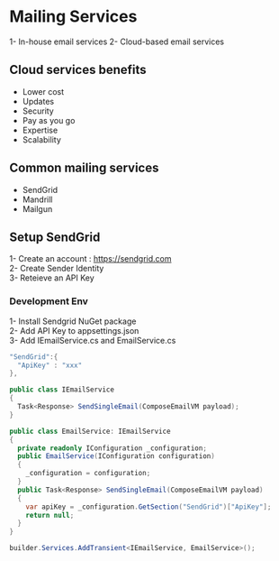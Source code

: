 # Mailing Services
1- In-house email services
2- Cloud-based email services

## Cloud services benefits
- Lower cost
- Updates
- Security
- Pay as you go
- Expertise
- Scalability

## Common mailing services
- SendGrid
- Mandrill
- Mailgun

## Setup SendGrid
1- Create an account : https://sendgrid.com<br />
2- Create Sender Identity<br />
3- Reteieve an API Key<br />

### Development Env
1- Install Sendgrid NuGet package<br />
2- Add API Key to appsettings.json<br />
3- Add IEmailService.cs and EmailService.cs<br />

```cs title="appsettings.json"
"SendGrid":{
  "ApiKey" : "xxx"
},
```

```cs title="\Services\IEmailService.cs"
public class IEmailService
{
  Task<Response> SendSingleEmail(ComposeEmailVM payload);
}
```
```cs title="\Services\EmailService.cs"
public class EmailService: IEmailService
{
  private readonly IConfiguration _configuration;
  public EmailService(IConfiguration configuration)
  {
    _configuration = configuration;
  }
  public Task<Response> SendSingleEmail(ComposeEmailVM payload)
  {
    var apiKey = _configuration.GetSection("SendGrid")["ApiKey"];
    return null;
  }
}
```
```cs title="program.cs"
builder.Services.AddTransient<IEmailService, EmailService>();
```
